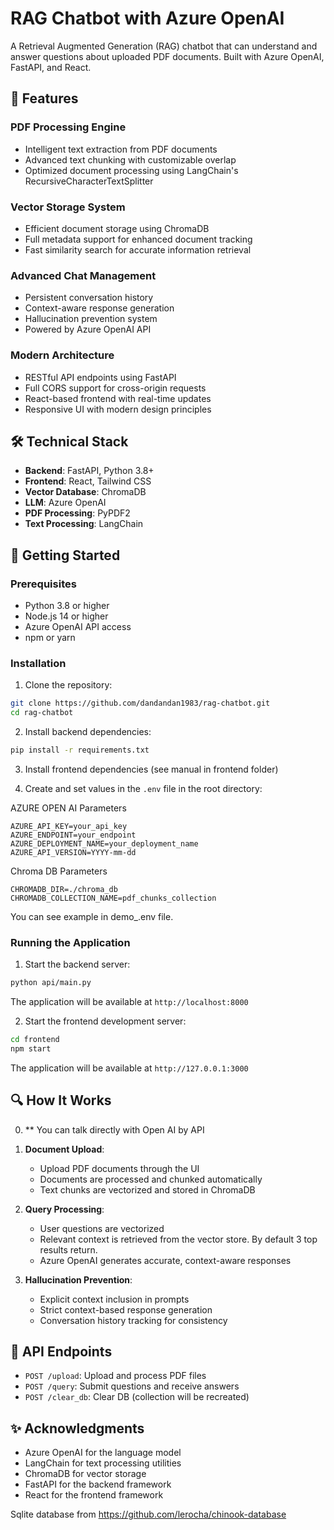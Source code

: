 # RAG Chatbot with Azure OpenAI

A Retrieval Augmented Generation (RAG) chatbot that can understand and answer questions about uploaded PDF documents. Built with Azure OpenAI, FastAPI, and React.

## 🌟 Features

### PDF Processing Engine
- Intelligent text extraction from PDF documents
- Advanced text chunking with customizable overlap
- Optimized document processing using LangChain's RecursiveCharacterTextSplitter

### Vector Storage System
- Efficient document storage using ChromaDB
- Full metadata support for enhanced document tracking
- Fast similarity search for accurate information retrieval

### Advanced Chat Management
- Persistent conversation history
- Context-aware response generation
- Hallucination prevention system
- Powered by Azure OpenAI API

### Modern Architecture
- RESTful API endpoints using FastAPI
- Full CORS support for cross-origin requests
- React-based frontend with real-time updates
- Responsive UI with modern design principles

## 🛠️ Technical Stack

- **Backend**: FastAPI, Python 3.8+
- **Frontend**: React, Tailwind CSS
- **Vector Database**: ChromaDB
- **LLM**: Azure OpenAI
- **PDF Processing**: PyPDF2
- **Text Processing**: LangChain

## 🚀 Getting Started

### Prerequisites

- Python 3.8 or higher
- Node.js 14 or higher
- Azure OpenAI API access
- npm or yarn

### Installation

1. Clone the repository:
```bash
git clone https://github.com/dandandan1983/rag-chatbot.git
cd rag-chatbot
```

2. Install backend dependencies:
```bash
pip install -r requirements.txt
```

3. Install frontend dependencies (see manual in frontend folder)


4. Create and set values in the `.env` file in the root directory:

AZURE OPEN AI Parameters
```env
AZURE_API_KEY=your_api_key
AZURE_ENDPOINT=your_endpoint
AZURE_DEPLOYMENT_NAME=your_deployment_name
AZURE_API_VERSION=YYYY-mm-dd
```
Chroma DB Parameters
```env
CHROMADB_DIR=./chroma_db
CHROMADB_COLLECTION_NAME=pdf_chunks_collection
```
You can see example in demo_.env file.

### Running the Application

1. Start the backend server:
```bash
python api/main.py
```

The application will be available at `http://localhost:8000`


2. Start the frontend development server:
```bash
cd frontend
npm start
```

The application will be available at `http://127.0.0.1:3000`

## 🔍 How It Works

0. ** You can talk directly with Open AI by API

1. **Document Upload**:
   - Upload PDF documents through the UI
   - Documents are processed and chunked automatically
   - Text chunks are vectorized and stored in ChromaDB

2. **Query Processing**:
   - User questions are vectorized
   - Relevant context is retrieved from the vector store. By default 3 top results return.
   - Azure OpenAI generates accurate, context-aware responses

3. **Hallucination Prevention**:
   - Explicit context inclusion in prompts
   - Strict context-based response generation
   - Conversation history tracking for consistency

## 📝 API Endpoints

- `POST /upload`: Upload and process PDF files
- `POST /query`: Submit questions and receive answers
- `POST /clear_db`: Clear DB (collection will be recreated)

## ✨ Acknowledgments

- Azure OpenAI for the language model
- LangChain for text processing utilities
- ChromaDB for vector storage
- FastAPI for the backend framework
- React for the frontend framework

Sqlite database from
https://github.com/lerocha/chinook-database